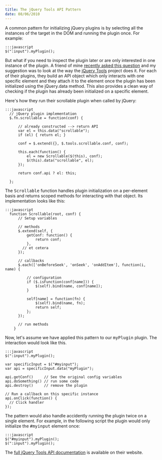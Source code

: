 ```yaml
--- 
title: The jQuery Tools API Pattern
date: 08/06/2010
---
```


[recently asked this question]: http://forum.jquery.com/topic/return-customized-default-values-for-each-in-a-plugin
[jQuery Tools]: http://flowplayer.org/tools/
[full jQuery Tools API documentation]: http://flowplayer.org/tools/documentation/scripting.html#api

A common pattern for initializing jQuery plugins is by selecting all the instances of the target in the DOM and running the plugin once. For example:

    :::javascript
    $(":input").myPlugin();

But what if you need to inspect the plugin later or are only interested in one instance of the plugin. A friend of mine [recently asked this question] and my suggestion was to look at the way the [jQuery Tools] project does it. For each of their plugins, they build an API object which only interacts with one specific element and they attach it to the element once the plugin has been initialized using the jQuery.data method. This also provides a clean way of checking if the plugin has already been initialized on a specific element.

Here's how they run their scrollable plugin when called by jQuery:

    :::javascript
	  // jQuery plugin implementation
	  $.fn.scrollable = function(conf) { 
			
		  // already constructed --> return API
		  var el = this.data("scrollable");
		  if (el) { return el; }		 

		  conf = $.extend({}, $.tools.scrollable.conf, conf); 
		
		  this.each(function() {			
			  el = new Scrollable($(this), conf);
			  $(this).data("scrollable", el);	
		  });
		
		  return conf.api ? el: this; 
		
	  };

The <tt>Scrollable</tt> function handles plugin initialization on a per-element basis and returns scoped methods for interacting with that object. Its implementation looks like this:

    :::javascript
	  function Scrollable(root, conf) {   
		  // Setup variables
		  
		  // methods
		  $.extend(self, {
			  getConf: function() {
				  return conf;	
			  },			
		    // et cetera
		  });
		    
		  // callbacks	
		  $.each(['onBeforeSeek', 'onSeek', 'onAddItem'], function(i, name) {
				
			  // configuration
			  if ($.isFunction(conf[name])) { 
				  $(self).bind(name, conf[name]); 
			  }
			
			  self[name] = function(fn) {
				  $(self).bind(name, fn);
				  return self;
			  };
		  });  
		
		  // run methods
		}

Now, let's assume we have applied this pattern to our <tt>myPlugin</tt> plugin. The interaction would look like this.

    :::javascript
    $(":input").myPlugin();
    
    var specificInput = $("#myinput");
    var api = specificInput.data("myPlugin");
    
    api.getConf()     // See the original config variables
    api.doSomething() // run some code
    api.destroy()     // remove the plugin
    
    // Run a callback on this specific instance
    api.onClick(function() { 
      // Click handler
    });

The pattern would also handle accidently running the plugin twice on a single element. For example, in the following script the plugin would only initialize the <tt>#myinput</tt> element once:

    :::javascript
    $("#myinput").myPlugin();
    $(":input").myPlugin();

The [full jQuery Tools API documentation] is available on their website.
